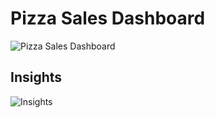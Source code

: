 # **Pizza Sales Dashboard** 
![Pizza Sales Dashboard](https://user-images.githubusercontent.com/119388236/235907452-b56bf7b9-3235-4fa0-b235-d2761e5c691a.png)

## **Insights**
![Insights](https://user-images.githubusercontent.com/119388236/235907498-35a0d1f4-0353-45ca-96e4-af5fa09321d9.png)
